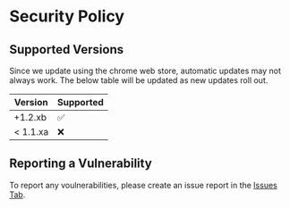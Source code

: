 # Security Policy

## Supported Versions

Since we update using the chrome web store, automatic updates may not always work. The below table will be updated as new updates roll out.

| Version | Supported          |
| ------- | ------------------ |
| +1.2.xb   | :white_check_mark: |
| < 1.1.xa   | :x:                |

## Reporting a Vulnerability

To report any voulnerabilities, please create an issue report in the [Issues Tab](https://github.com/A1dos-Creations/STL/issues/new/choose).
